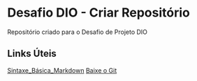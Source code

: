 # Desafio DIO - Criar Repositório
Repositório criado para o Desafio de Projeto DIO

## Links Úteis
[Sintaxe_Básica_Markdown](https://www.markdownguide.org/)
[Baixe o Git](https://git-scm.com/downloads)
